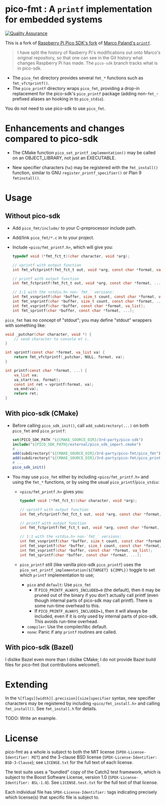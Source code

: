<!--
  Copyright (c) 2014-2015, 2017-2021  Marco Paland (info@paland.com)
  SPDX-License-Identifier: MIT

  Copyright (c) 2025  Luke T. Shumaker
  SPDX-License-Identifier: BSD-3-Clause
  -->

# pico-fmt : A `printf` implementation for embedded systems

[![Quality Assurance](https://github.com/LukeShu/pico-fmt/actions/workflows/qa.yml/badge.svg)](https://github.com/LukeShu/pico-fmt/actions/workflows/qa.yml)

This is a fork of [Raspberry Pi Pico SDK's
fork](https://github.com/raspberrypi/pico-sdk/tree/master/src/rp2_common/pico_printf)
of [Marco Paland's `printf`](https://github.com/mpaland/printf).

> I have split the history of Rasberry Pi's modifications out onto
> Marco's original repository, so that one can see in the Git history
> what changes Raspberry Pi has made.  The `pico-sdk` branch tracks
> what is in pico-sdk.

 - The `pico_fmt` directory provides several `fmt_*` functions such as
  `fmt_vfctprintf()`.
 - The `pico_printf` directory wraps `pico_fmt`, providing a drop-in
   replacement for the pico-sdk's `pico_printf` package (adding
   non-`fmt_`-prefixed aliases an hooking in to `pico_stdio`).

You do not need to use pico-sdk to use `pico_fmt`.

# Enhancements and changes compared to pico-sdk

 - The CMake function `pico_set_printf_implementation()` may be called
   on an OBJECT_LIBRARY, not just an EXECUTABLE.

 - New specifier characters (`%x`) may be registered with the
   `fmt_install()` function, similar to GNU
   `register_printf_specifier()` or Plan 9 `fmtinstall()`.

# Usage

## Without pico-sdk

 - Add `pico_fmt/include/` to your C-preprocessor include path.
 - Add/link `pico_fmt/*.c` in to your project.
 - Include `<pico/fmt_printf.h>`, which will give you:

   ```c
   typedef void (*fmt_fct_t)(char character, void *arg);

   // vprintf with output function
   int fmt_vfctprintf(fmt_fct_t out, void *arg, const char *format, va_list va);

   // printf with output function
   int fmt_fctprintf(fmt_fct_t out, void *arg, const char *format, ...);

   // 1:1 with the <stdio.h> non-`fmt_` versions:
   int fmt_vsnprintf(char *buffer, size_t count, const char *format, va_list);
   int fmt_snprintf(char *buffer, size_t count, const char *format, ...);
   int fmt_vsprintf(char *buffer, const char *format, va_list);
   int fmt_sprintf(char *buffer, const char *format, ...);
   ```

`pico_fmt` has no concept of "stdout"; you may define "stdout"
wrappers with something like:

```c
void _putchar(char character, void *) {
    // send character to console et c.
}

int vprintf(const char *format, va_list va) {
    return fmt_vfctprintf(_putchar, NULL, format, va);
}

int printf(const char *format, ...) {
    va_list va;
    va_start(va, format);
    const int ret = vprintf(format, va);
    va_end(va);
    return ret;
}
```

## With pico-sdk (CMake)

 - Before calling `pico_sdk_init()`, call `add_subdirectory(...)` on
   both `pico_fmt` and `pico_printf`:
   ```cmake
   set(PICO_SDK_PATH "${CMAKE_SOURCE_DIR}/3rd-party/pico-sdk")
   include("${PICO_SDK_PATH}/external/pico_sdk_import.cmake")
   # ...
   add(subdirectory("${CMAKE_SOURCE_DIR}/3rd-party/pico-fmt/pico_fmt")
   add(subdirectory("${CMAKE_SOURCE_DIR}/3rd-party/pico-fmt/pico_printf")
   # ...
   pico_sdk_init()
   ```

 - You may use `pico_fmt` either by including `<pico/fmt_printf.h>`
   and using the `fmt_*` functions, or by using the usual
   `pico_printf`/`pico_stdio`:

    * `<pico/fmt_printf.h>` gives you:
      ```c
      typedef void (*fmt_fct_t)(char character, void *arg);

      // vprintf with output function
      int fmt_vfctprintf(fmt_fct_t out, void *arg, const char *format, va_list va);

      // printf with output function
      int fmt_fctprintf(fmt_fct_t out, void *arg, const char *format, ...);

      // 1:1 with the <stdio.h> non-`fmt_` versions:
      int fmt_vsnprintf(char *buffer, size_t count, const char *format, va_list);
      int fmt_snprintf(char *buffer, size_t count, const char *format, ...);
      int fmt_vsprintf(char *buffer, const char *format, va_list);
      int fmt_sprintf(char *buffer, const char *format, ...);
      ```

    * `pico_printf` still (like vanilla pico-sdk `pico_printf`) uses
      the `pico_set_printf_implementation(${TARGET} ${IMPL})` toggle
      to set which `printf` implementation to use;
       + `pico` and `default`: Use `pico_fmt`
          - If `PICO_PRINTF_ALWAYS_INCLUDED=0` (the default), then it
            may be pruned out of the binary if you don't actually call
            printf (even though internal parts of pico-sdk may call
            printf).  There is some run-time overhead to this.
          - If `PICO_PRINTF_ALWAYS_INCLUDED=1`, then it will always be
            included, even if it is only used by internal parts of
            pico-sdk.  This avoids run-time overhead.
       + `compiler`: Use the compiler/libc default.
       + `none`: Panic if any `printf` routines are called.

## With pico-sdk (Bazel)

I dislike Bazel even more than I dislike CMake; I do not provide Bazel
build files for pico-fmt (but contributions welcome!).

# Extending

In the `%[flags][width][.precision][size]specifier` syntax, new
specifier characters may be registered by including
`<pico/fmt_install.h>` and calling `fmt_install()`.  See
`fmt_install.h` for details.

TODO: Write an example.

# License

pico-fmt as a whole is subject to both the MIT license
(`SPDX-License-Identifier: MIT`) and the 3-clause BSD license
(`SPDX-License-Identifier: BSD-3-Clause`); see `LICENSE.txt` for the
full text of each license.

The test suite uses a "bundled" copy of the Catch2 test framework,
which is subject to the Boost Software License, version 1.0
(`SPDX-License-Identifier: BSL-1.0`).  See `LICENSE.test.txt` for the
full text of that license.

Each individual file has `SPDX-License-Identifier:` tags indicating
precisely which license(s) that specific file is subject to.

